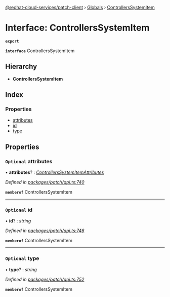 [@redhat-cloud-services/patch-client](../README.md) › [Globals](../globals.md) › [ControllersSystemItem](controllerssystemitem.md)

# Interface: ControllersSystemItem

**`export`** 

**`interface`** ControllersSystemItem

## Hierarchy

* **ControllersSystemItem**

## Index

### Properties

* [attributes](controllerssystemitem.md#optional-attributes)
* [id](controllerssystemitem.md#optional-id)
* [type](controllerssystemitem.md#optional-type)

## Properties

### `Optional` attributes

• **attributes**? : *[ControllersSystemItemAttributes](controllerssystemitemattributes.md)*

*Defined in [packages/patch/api.ts:740](https://github.com/RedHatInsights/javascript-clients/blob/fff47de/packages/patch/api.ts#L740)*

**`memberof`** ControllersSystemItem

___

### `Optional` id

• **id**? : *string*

*Defined in [packages/patch/api.ts:746](https://github.com/RedHatInsights/javascript-clients/blob/fff47de/packages/patch/api.ts#L746)*

**`memberof`** ControllersSystemItem

___

### `Optional` type

• **type**? : *string*

*Defined in [packages/patch/api.ts:752](https://github.com/RedHatInsights/javascript-clients/blob/fff47de/packages/patch/api.ts#L752)*

**`memberof`** ControllersSystemItem
